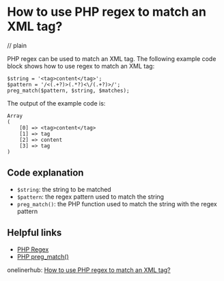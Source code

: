 # How to use PHP regex to match an XML tag?
// plain

PHP regex can be used to match an XML tag. The following example code block shows how to use regex to match an XML tag:
```
$string = '<tag>content</tag>';
$pattern = '/<(.+?)>(.*?)<\/(.+?)>/';
preg_match($pattern, $string, $matches);
```
The output of the example code is:
```
Array
(
    [0] => <tag>content</tag>
    [1] => tag
    [2] => content
    [3] => tag
)
```
## Code explanation

- `$string`: the string to be matched
- `$pattern`: the regex pattern used to match the string
- `preg_match()`: the PHP function used to match the string with the regex pattern

## Helpful links
- [PHP Regex](https://www.php.net/manual/en/book.pcre.php)
- [PHP preg_match()](https://www.php.net/manual/en/function.preg-match.php)

onelinerhub: [How to use PHP regex to match an XML tag?](https://onelinerhub.com/php-regex/how-to-use-php-regex-to-match-an-xml-tag)